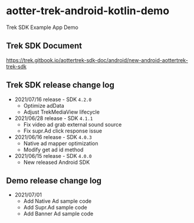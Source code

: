 # aotter-trek-android-kotlin-demo
Trek SDK Example App Demo

## Trek SDK Document
https://trek.gitbook.io/aottertrek-sdk-doc/android/new-android-aottertrek-trek-sdk

## Trek SDK release change log
- 2021/07/16 release - SDK `4.2.0`
    - Optimize adData
    - Adjust TrekMediaView lifecycle
- 2021/06/28 release - SDK `4.1.1`
    - Fix video ad grab external sound source
    - Fix supr.Ad click response issue
- 2021/06/16 release - SDK `4.0.3`
    - Native ad mapper optimization
    - Modify get ad id method
- 2021/06/15 release - SDK `4.0.0`
    - New released Android SDK

## Demo release change log
- 2021/07/01 
    - Add Native Ad sample code 
    - Add Supr.Ad sample code
    - Add Banner Ad sample code


